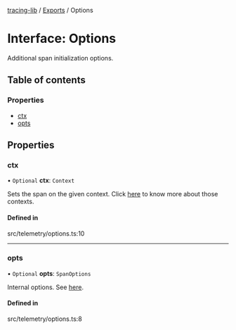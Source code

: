 [tracing-lib](../README.md) / [Exports](../modules.md) / Options

# Interface: Options

Additional span initialization options.

## Table of contents

### Properties

- [ctx](Options.md#ctx)
- [opts](Options.md#opts)

## Properties

### ctx

• `Optional` **ctx**: `Context`

Sets the span on the given context. Click [here](https://opentelemetry.io/docs/instrumentation/js/context/) to know more about those contexts.

#### Defined in

src/telemetry/options.ts:10

___

### opts

• `Optional` **opts**: `SpanOptions`

Internal options. See [here](https://open-telemetry.github.io/opentelemetry-js/interfaces/_opentelemetry_api.SpanOptions.html).

#### Defined in

src/telemetry/options.ts:8
